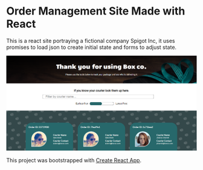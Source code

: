 # Order Management Site Made with React

This is a react site portraying a fictional company Spigot Inc, it uses promises to load json to create initial state and forms to adjust state.

![markdown-image](public/images/markdown-image.png)

This project was bootstrapped with [Create React App](https://github.com/facebook/create-react-app).
